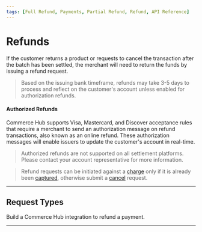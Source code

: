 ```yaml
---
tags: [Full Refund, Payments, Partial Refund, Refund, API Reference]
---
```


# Refunds

If the customer returns a product or requests to cancel the transaction after the batch has been settled, the merchant will need to return the funds by issuing a refund request.

<!-- theme: warning -->
> Based on the issuing bank timeframe, refunds may take 3-5 days to process and reflect on the customer's account unless enabled for authorization refunds.

#### Authorized Refunds 

Commerce Hub supports Visa, Mastercard, and Discover acceptance rules that require a merchant to send an authorization message on refund transactions, also known as an online refund. These authorization messages will enable issuers to update the customer's account in real-time.

<!-- theme: info -->
> Authorized refunds are not supported on all settlement platforms. Please contact your account representative for more information.

<!-- theme: danger -->
> Refund requests can be initiated against a [charge](?path=docs/Resources/API-Documents/Payments/Charges.md) only if it is already been [captured](?path=docs/Resources/API-Documents/Payments/Capture.md), otherwise submit a [cancel](?path=docs/Resources/API-Documents/Payments/Cancel.md) request.

---

## Request Types

Build a Commerce Hub integration to refund a payment.

<!-- type: row -->

<!-- type: card
title: Tagged Refunds
description: Submit a request to refund back to the original payment source using a reference transaction identifier.
link: ?path=docs/Resources/API-Documents/Payments/Refund-Tagged.md
-->

<!-- type: card
title: Open Refunds
description: Submit a request to refund to a new payment source not previously processed in Commerce Hub.
link: ?path=docs/Resources/API-Documents/Payments/Refund-Open.md
-->

<!-- type: card
title: Unmatched Refunds
description: Submit a request to refund back to a new payment source using a reference transaction identifier.
link: ?path=docs/Resources/API-Documents/Payments/Refund-Unmatched.md
-->

<!-- type: card
title: Auth/Capture Refund
description: Submit a request to authorize a pending refund for a subsequent capture.
link: ?path=docs/Resources/API-Documents/Payments/Refund-Auth-Capture.md
-->

<!-- type: row-end -->

---
